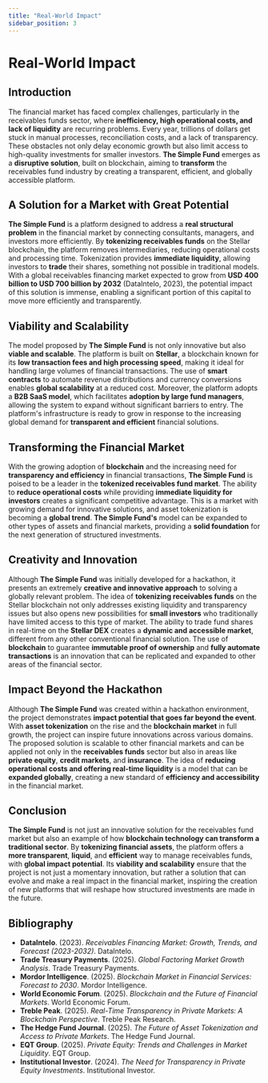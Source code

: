 ```yaml
---
title: "Real-World Impact"
sidebar_position: 3
---
```

# Real-World Impact 
## Introduction

The financial market has faced complex challenges, particularly in the receivables funds sector, where **inefficiency, high operational costs, and lack of liquidity** are recurring problems. Every year, trillions of dollars get stuck in manual processes, reconciliation costs, and a lack of transparency. These obstacles not only delay economic growth but also limit access to high-quality investments for smaller investors. **The Simple Fund** emerges as a **disruptive solution**, built on blockchain, aiming to **transform** the receivables fund industry by creating a transparent, efficient, and globally accessible platform.

## A Solution for a Market with Great Potential

**The Simple Fund** is a platform designed to address a **real structural problem** in the financial market by connecting consultants, managers, and investors more efficiently. By **tokenizing receivables funds** on the Stellar blockchain, the platform removes intermediaries, reducing operational costs and processing time. Tokenization provides **immediate liquidity**, allowing investors to **trade** their shares, something not possible in traditional models. With a global receivables financing market expected to grow from **USD 400 billion to USD 700 billion by 2032** (DataIntelo, 2023), the potential impact of this solution is immense, enabling a significant portion of this capital to move more efficiently and transparently.

## Viability and Scalability

The model proposed by **The Simple Fund** is not only innovative but also **viable and scalable**. The platform is built on **Stellar**, a blockchain known for its **low transaction fees and high processing speed**, making it ideal for handling large volumes of financial transactions. The use of **smart contracts** to automate revenue distributions and currency conversions enables **global scalability** at a reduced cost. Moreover, the platform adopts a **B2B SaaS model**, which facilitates **adoption by large fund managers**, allowing the system to expand without significant barriers to entry. The platform's infrastructure is ready to grow in response to the increasing global demand for **transparent and efficient** financial solutions.

## Transforming the Financial Market

With the growing adoption of **blockchain** and the increasing need for **transparency and efficiency** in financial transactions, **The Simple Fund** is poised to be a leader in the **tokenized receivables fund market**. The ability to **reduce operational costs** while providing **immediate liquidity for investors** creates a significant competitive advantage. This is a market with growing demand for innovative solutions, and asset tokenization is becoming a **global trend**. **The Simple Fund's** model can be expanded to other types of assets and financial markets, providing a **solid foundation** for the next generation of structured investments.

## Creativity and Innovation

Although **The Simple Fund** was initially developed for a hackathon, it presents an extremely **creative and innovative approach** to solving a globally relevant problem. The idea of **tokenizing receivables funds** on the Stellar blockchain not only addresses existing liquidity and transparency issues but also opens new possibilities for **small investors** who traditionally have limited access to this type of market. The ability to trade fund shares in real-time on the **Stellar DEX** creates a **dynamic and accessible market**, different from any other conventional financial solution. The use of **blockchain** to guarantee **immutable proof of ownership** and **fully automate transactions** is an innovation that can be replicated and expanded to other areas of the financial sector.

## Impact Beyond the Hackathon

Although **The Simple Fund** was created within a hackathon environment, the project demonstrates **impact potential that goes far beyond the event**. With **asset tokenization** on the rise and the **blockchain market** in full growth, the project can inspire future innovations across various domains. The proposed solution is scalable to other financial markets and can be applied not only in the **receivables funds** sector but also in areas like **private equity**, **credit markets**, and **insurance**. The idea of **reducing operational costs and offering real-time liquidity** is a model that can be **expanded globally**, creating a new standard of **efficiency and accessibility** in the financial market.

## Conclusion

**The Simple Fund** is not just an innovative solution for the receivables fund market but also an example of how **blockchain technology can transform a traditional sector**. By **tokenizing financial assets**, the platform offers a **more transparent**, **liquid**, and **efficient** way to manage receivables funds, with **global impact potential**. Its **viability and scalability** ensure that the project is not just a momentary innovation, but rather a solution that can evolve and make a real impact in the financial market, inspiring the creation of new platforms that will reshape how structured investments are made in the future.

## Bibliography

* **DataIntelo**. (2023). *Receivables Financing Market: Growth, Trends, and Forecast (2023-2032)*. DataIntelo.
* **Trade Treasury Payments**. (2025). *Global Factoring Market Growth Analysis*. Trade Treasury Payments.
* **Mordor Intelligence**. (2025). *Blockchain Market in Financial Services: Forecast to 2030*. Mordor Intelligence.
* **World Economic Forum**. (2025). *Blockchain and the Future of Financial Markets*. World Economic Forum.
* **Treble Peak**. (2025). *Real-Time Transparency in Private Markets: A Blockchain Perspective*. Treble Peak Research.
* **The Hedge Fund Journal**. (2025). *The Future of Asset Tokenization and Access to Private Markets*. The Hedge Fund Journal.
* **EQT Group**. (2025). *Private Equity: Trends and Challenges in Market Liquidity*. EQT Group.
* **Institutional Investor**. (2024). *The Need for Transparency in Private Equity Investments*. Institutional Investor.

